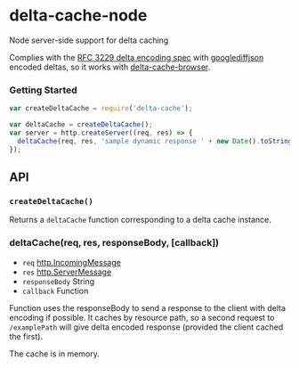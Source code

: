 # delta-cache-node
Node server-side support for delta caching
 
Complies with the [RFC 3229 delta encoding spec](https://tools.ietf.org/html/rfc3229#section-10.5.3) with [googlediffjson](https://code.google.com/p/google-diff-match-patch/wiki/API) encoded deltas, so it works with [delta-cache-browser](https://github.com/wmsmacdonald/delta-cache-browser).


### Getting Started
```javascript
var createDeltaCache = require('delta-cache');

var deltaCache = createDeltaCache();
var server = http.createServer((req, res) => {
  deltaCache(req, res, 'sample dynamic response ' + new Date().toString());
});
```
## API

### `createDeltaCache()`
Returns a `deltaCache` function corresponding to a delta cache instance.

### deltaCache(req, res, responseBody, [callback])
* `req` [http.IncomingMessage](https://nodejs.org/api/http.html#http_class_http_incomingmessage)
* `res` [http.ServerMessage](https://nodejs.org/api/http.html#http_class_http_serverresponse)
* `responseBody` String 
* `callback` Function

Function uses the responseBody to send a response to the client with delta encoding if possible. It caches by resource path, so a second request to `/examplePath` will give delta encoded response (provided the client cached the first).

The cache is in memory.
